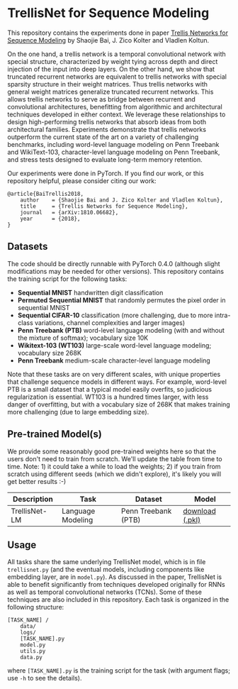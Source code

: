# TrellisNet for Sequence Modeling



This repository contains the experiments done in paper [Trellis Networks for Sequence Modeling](https://arxiv.org/abs/1810.06682) by Shaojie Bai, J. Zico Kolter and Vladlen Koltun.



On the one hand, a trellis network is a temporal convolutional network with special structure, characterized by weight tying across depth and direct injection of the input into deep layers. On the other hand, we show that truncated recurrent networks are equivalent to trellis networks with special sparsity structure in their weight matrices. Thus trellis networks with general weight matrices generalize truncated recurrent networks. This allows trellis networks to serve as bridge between recurrent and convolutional architectures, benefitting from algorithmic and architectural techniques developed in either context. We leverage these relationships to design high-performing trellis networks that absorb ideas from both architectural families. Experiments demonstrate that trellis networks outperform the current state of the art on a variety of challenging benchmarks, including word-level language modeling on Penn Treebank and WikiText-103, character-level language modeling on Penn Treebank, and stress tests designed to evaluate long-term memory retention.


Our experiments were done in PyTorch. If you find our work, or this repository helpful, please consider citing our work:

```
@article{BaiTrellis2018,
	author    = {Shaojie Bai and J. Zico Kolter and Vladlen Koltun},
	title     = {Trellis Networks for Sequence Modeling},
	journal   = {arXiv:1810.06682},
	year      = {2018},
}
```


## Datasets

The code should be directly runnable with PyTorch 0.4.0 (although slight modifications may be needed for other versions). This repository contains the training script for the following tasks:

- **Sequential MNIST** handwritten digit classification
- **Permuted Sequential MNIST** that randomly permutes the pixel order in sequential MNIST
- **Sequential CIFAR-10** classification (more challenging, due to more intra-class variations, channel complexities and larger images)
- **Penn Treebank (PTB)** word-level language modeling (with and without the mixture of softmax); vocabulary size 10K
- **Wikitext-103 (WT103)** large-scale word-level language modeling; vocabulary size 268K
- **Penn Treebank** medium-scale character-level language modeling

Note that these tasks are on very different scales, with unique properties that challenge sequence models in different ways. For example, word-level PTB is a small dataset that a typical model easily overfits, so judicious regularization is essential. WT103 is a hundred times larger, with less danger of overfitting, but with a vocabulary size of 268K that makes training more challenging (due to large embedding size).

## Pre-trained Model(s)

We provide some reasonably good pre-trained weights here so that the users don't need to train from scratch. We'll update the table from time to time. Note: 1) it could take a while to load the weights; 2) if you train from scratch using different seeds (which we didn't explore), it's likely you will get better results :-)

| Description   | Task              | Dataset             | Model                                                        |
| ------------- | ----------------- | ------------------- | ------------------------------------------------------------ |
| TrellisNet-LM | Language Modeling | Penn Treebank (PTB) | [download (.pkl)](https://drive.google.com/file/d/1LZugAxuDUoYaybYLxVtSc8JMEOeNTxoL/view?usp=sharing) |



## Usage

All tasks share the same underlying TrellisNet model, which is in file `trellisnet.py` (and the eventual models, including components like embedding layer, are in `model.py`). As discussed in the paper, TrellisNet is able to benefit significantly from techniques developed originally for RNNs as well as temporal convolutional networks (TCNs). Some of these techniques are also included in this repository. Each task is organized in the following structure:

```
[TASK_NAME] /
    data/
    logs/
    [TASK_NAME].py
    model.py
    utils.py
    data.py
```

where `[TASK_NAME].py` is the training script for the task (with argument flags; use `-h` to see the details).

